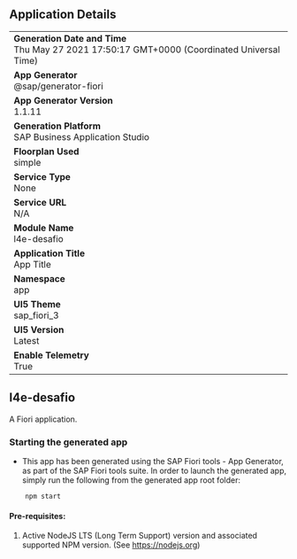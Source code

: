## Application Details
|               |
| ------------- |
|**Generation Date and Time**<br>Thu May 27 2021 17:50:17 GMT+0000 (Coordinated Universal Time)|
|**App Generator**<br>@sap/generator-fiori|
|**App Generator Version**<br>1.1.11|
|**Generation Platform**<br>SAP Business Application Studio|
|**Floorplan Used**<br>simple|
|**Service Type**<br>None|
|**Service URL**<br>N/A
|**Module Name**<br>l4e-desafio|
|**Application Title**<br>App Title|
|**Namespace**<br>app|
|**UI5 Theme**<br>sap_fiori_3|
|**UI5 Version**<br>Latest|
|**Enable Telemetry**<br>True|

## l4e-desafio

A Fiori application.

### Starting the generated app

-   This app has been generated using the SAP Fiori tools - App Generator, as part of the SAP Fiori tools suite.  In order to launch the generated app, simply run the following from the generated app root folder:

```
    npm start
```

#### Pre-requisites:

1. Active NodeJS LTS (Long Term Support) version and associated supported NPM version.  (See https://nodejs.org)


